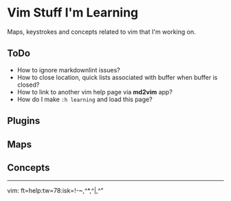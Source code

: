 # Vim Stuff I'm Learning

Maps, keystrokes and concepts related to vim that I'm working on.

## ToDo

* How to ignore markdownlint issues?
* How to close location, quick lists associated with buffer when buffer is
  closed?
* How to link to another vim help page via **md2vim** app?
* How do I make `:h learning` and load this page?

## Plugins

## Maps

## Concepts

--------------------------------------------------------------------------------
vim: ft=help:tw=78:isk=!-~,^*,^\|,^\"
